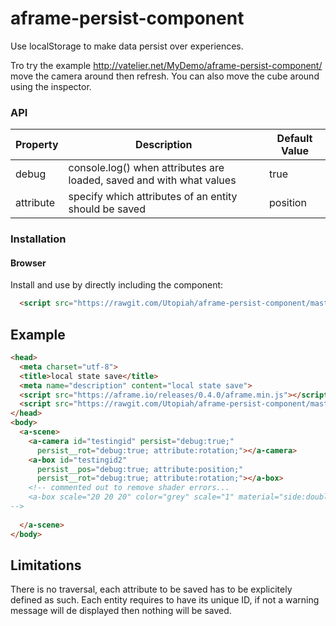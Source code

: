 # aframe-persist-component
Use localStorage to make data persist over experiences.

Tro try the example http://vatelier.net/MyDemo/aframe-persist-component/ move the camera around then refresh. You can also move the cube around using the inspector.

### API

| Property | Description                                                          | Default Value |
| -------- | -------------------------------------------------------------------- | ------------- |
|debug     | console.log() when attributes are loaded, saved and with what values | true          |
|attribute | specify which attributes of an entity should be saved                | position      |

### Installation

#### Browser

Install and use by directly including the component:
```html
  <script src="https://rawgit.com/Utopiah/aframe-persist-component/master/aframe-persist-component.js"></script>
```

## Example
```html
<head>
  <meta charset="utf-8">
  <title>local state save</title>
  <meta name="description" content="local state save">    
  <script src="https://aframe.io/releases/0.4.0/aframe.min.js"></script>
  <script src="https://rawgit.com/Utopiah/aframe-persist-component/master/aframe-persist-component.js"></script>
</head>
<body>
  <a-scene>
    <a-camera id="testingid" persist="debug:true;"
      persist__rot="debug:true; attribute:rotation;"></a-camera>
    <a-box id="testingid2"
      persist__pos="debug:true; attribute:position;"
      persist__rot="debug:true; attribute:rotation;"></a-box>
    <!-- commented out to remove shader errors...
    <a-box scale="20 20 20" color="grey" scale="1" material="side:double"></a-box>
-->
    
  </a-scene>
</body>
```

## Limitations
There is no traversal, each attribute to be saved has to be explicitely defined as such. Each entity requires to have its unique ID, if not a warning message will de displayed then nothing will be saved.
